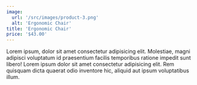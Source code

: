 ```yaml
---
image: 
  url: '/src/images/product-3.png'
  alt: 'Ergonomic Chair'
title: 'Ergonomic Chair'
price: '$43.00'
---
```

Lorem ipsum, dolor sit amet consectetur adipisicing elit. Molestiae, magni adipisci voluptatum id praesentium facilis temporibus ratione impedit sunt libero!
Lorem ipsum dolor sit amet consectetur adipisicing elit. Rem quisquam dicta quaerat odio inventore hic, aliquid aut ipsum voluptatibus illum.